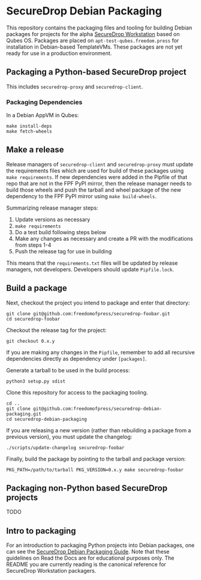 # SecureDrop Debian Packaging

This repository contains the packaging files and tooling for building Debian packages for projects for the alpha [SecureDrop Workstation](https://github.com/freedomofpress/securedrop-workstation) based on Qubes OS. Packages are placed on `apt-test-qubes.freedom.press` for installation in Debian-based TemplateVMs. These packages are not yet ready for use in a production environment.

## Packaging a Python-based SecureDrop project

This includes `securedrop-proxy` and `securedrop-client`.

### Packaging Dependencies

In a Debian AppVM in Qubes:

```
make install-deps
make fetch-wheels
```

## Make a release

Release managers of `securedrop-client` and `securedrop-proxy` must update
the requirements files which are used for build of these packages using
`make requirements`. If new dependencies were added in the Pipfile of that
repo that are not in the FPF PyPI mirror, then the release manager needs
to build those wheels and push the tarball and wheel package of the new
dependency to the FPF PyPI mirror using `make build-wheels`.

Summarizing release manager steps:

1. Update versions as necessary
2. `make requirements`
3. Do a test build following steps below
4. Make any changes as necessary and create a PR with the modifications from steps 1-4
5. Push the release tag for use in building

This means that the `requirements.txt` files will be updated by release managers,
not developers. Developers should update `Pipfile.lock`.

## Build a package

Next, checkout the project you intend to package and enter that directory:

```
git clone git@github.com:freedomofpress/securedrop-foobar.git
cd securedrop-foobar
```

Checkout the release tag for the project:

```
git checkout 0.x.y
```

If you are making any changes in the `Pipfile`, remember
to add all recursive dependencies directly as dependency
under `[packages]`.

Generate a tarball to be used in the build process:

```
python3 setup.py sdist
```

Clone this repository for access to the packaging tooling.

```
cd ..
git clone git@github.com:freedomofpress/securedrop-debian-packaging.git
cd securedrop-debian-packaging
```

If you are releasing a new version (rather than rebuilding a package from a previous version),
you must update the changelog:

```
./scripts/update-changelog securedrop-foobar
```

Finally, build the package by pointing to the tarball and package version:

```
PKG_PATH=/path/to/tarball PKG_VERSION=0.x.y make securedrop-foobar
```

## Packaging non-Python based SecureDrop projects

TODO

## Intro to packaging

For an introduction to packaging Python projects into Debian packages, one can see the [SecureDrop Debian Packaging Guide](https://securedrop-debian-packaging-guide.readthedocs.io/en/latest/). Note that these guidelines on Read the Docs are for educational purposes only. The README you are currently reading is the canonical reference for SecureDrop Workstation packagers. 

